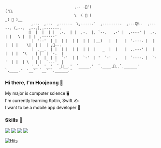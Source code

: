 ```
                                ,-. .🎀')                                   ('👑.
                                \  ( 👀 )                                  _( 👀 )__
            ,--.  ,--.  ,-----.  \,-----.`  ,--------.  ,---🐱-.  ,-----. (,--.  ,--.),.-------. 
           🦊  |  |  | |  ,-.  | |  ,-.  |, `--.   ,-' |  ,----' |  ,-.  | |   \ |  | |  ,------' 
            |  '--'  | |  | |  | |  | |  |__)   |  |   |  '.---. |  | |  | |    \|  | |  | ,🍝--. 
            |  .__.  | |  | |  | |  | |  |   _  |  |   |  ,.---' |  | |  | |  '\    | |  | `-.  |
            |  |  |  | |  `-'  | |  `-'  | '  `-'  ,   |  `----. |  `-'  | |  | \   | |  `---'  |
            '__'  '__'  `_👀__.'  `_____.'  `.____,🍟..`.______' `.____.'  '__'  `__' `.______.'

```

### Hi there, I'm __Hoojeong__ 👋
My major is computer science 🖥  
I'm currently learning Kotlin, Swift ✍  
I want to be a mobile app developer 💖 

### Skills 💪

<img src="https://img.shields.io/badge/Java-007396?style=flat-square&logo=Java&logoColor=white"/> <img src="https://img.shields.io/badge/Python-3776AB?style=flat-square&logo=python&logoColor=white"/> <img src="https://img.shields.io/badge/C-A8B9CC?style=flat-square&logo=c&logoColor=white"/> <img src="https://img.shields.io/badge/Swift-FA7343?style=flat-square&logo=swift&logoColor=white"/>

<!--
**gnwjd309/gnwjd309** is a ✨ _special_ ✨ repository because its `README.md` (this file) appears on your GitHub profile.

Here are some ideas to get you started:

- 🔭 I’m currently working on ...
- 🌱 I’m currently learning ...
- 👯 I’m looking to collaborate on ...
- 🤔 I’m looking for help with ...
- 💬 Ask me about ...
- 📫 How to reach me: ...
- 😄 Pronouns: ...
- ⚡ Fun fact: ...
-->

[![Hits](https://hits.seeyoufarm.com/api/count/incr/badge.svg?url=https%3A%2F%2Fgithub.com%2Fgnwjd309&count_bg=%2353BECB&title_bg=%23555555&icon=&icon_color=%23E7E7E7&title=hits&edge_flat=true)](https://hits.seeyoufarm.com)
